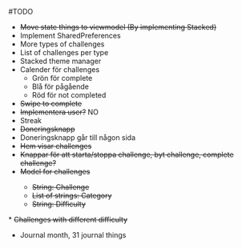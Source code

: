 #TODO

* <s>Move state things to viewmodel (By implementing Stacked)</s>
* Implement SharedPreferences
* More types of challenges
* List of challenges per type
* Stacked theme manager
* Calender för challenges
    * Grön för complete
    * Blå för pågående
    * Röd för not completed
* <s>Swipe to complete</s>
* <s>Implementera user?</s> NO
* Streak 
* <s>Doneringsknapp</s>
* Doneringsknapp går till någon sida
* <s>Hem visar challenges</s>
* <s>Knappar för att starta/stoppa challenge, byt challenge, complete challenge?</s>
* <s>Model for challenges 
    * String: Challenge
    * List of strings: Category
    * String: Difficulty 
</s>
* <s>Challenges with different difficulty</s>

* Journal month, 31 journal things